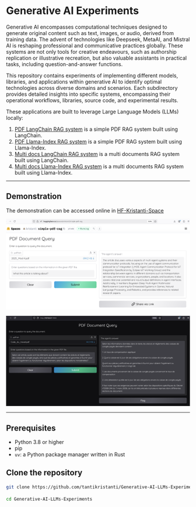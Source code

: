# Generative AI Experiments

Generative AI encompasses computational techniques designed to generate original content such as text, images, or audio, derived from training data. The advent of technologies like Deepseek, MetaAI, and Mistral AI is reshaping professional and communicative practices globally. These systems are not only tools for creative endeavours, such as authorship replication or illustrative recreation, but also valuable assistants in practical tasks, including question-and-answer functions.

This repository contains experiments of implementing different models, libraries, and applications within generative AI to identify optimal technologies across diverse domains and scenarios. Each subdirectory provides detailed insights into specific systems, encompassing their operational workflows, libraries, source code, and experimental results.

These applications are built to leverage Large Language Models (LLMs) locally:

1. [PDF LangChain RAG system](https://github.com/tantikristanti/Generative-AI-LLMs-Experiments/tree/main/rag-multi-docs-langchain-gradio) is a simple PDF RAG system built using LangChain.
2. [PDF Llama-Index RAG system](https://github.com/tantikristanti/Generative-AI-LLMs-Experiments/tree/main/rag-multi-docs-llama-index-gradio) is a simple PDF RAG system built using Llama-Index.
3. [Multi docs LangChain RAG system](https://github.com/tantikristanti/Generative-AI-LLMs-Experiments/tree/main/rag-multi-docs-langchain-gradio) is a multi documents RAG system built using LangChain.
4. [Multi docs Llama-Index RAG system](https://github.com/tantikristanti/Generative-AI-LLMs-Experiments/tree/main/rag-multi-docs-llama-index-gradio) is a multi documents RAG system built using Llama-Index.

---

## Demonstration

The demonstration can be accessed online in [HF-Kristanti-Space](https://huggingface.co/spaces/kristanti/simple-pdf-rag)

![alt text](images/PDF_RAG_English.png "RAG PDF English")

![alt text](images/PDF_RAG_French.png "RAG PDF French")

---

## Prerequisites

- Python 3.8 or higher
- pip
- `uv`: a Python package manager written in Rust

## Clone the repository

```bash
git clone https://github.com/tantikristanti/Generative-AI-LLMs-Experiments.git

cd Generative-AI-LLMs-Experiments
```
